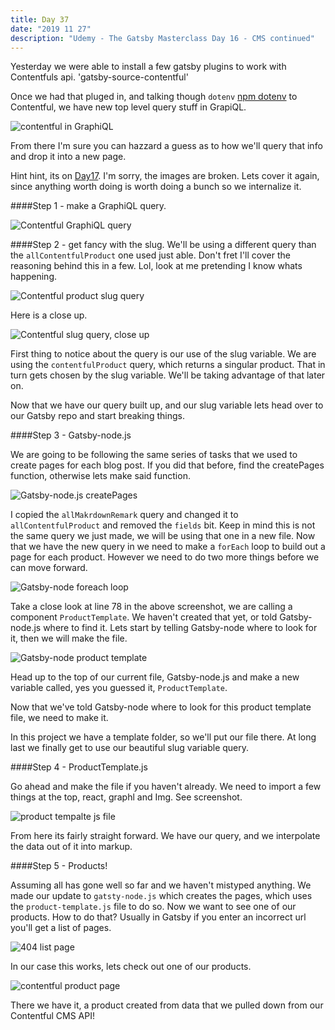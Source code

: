 ```yaml
---
title: Day 37
date: "2019 11 27"
description: "Udemy - The Gatsby Masterclass Day 16 - CMS continued"
---
```


Yesterday we were able to install a few gatsby plugins to work with Contentfuls api. 'gatsby-source-contentful' 

Once we had that pluged in, and talking though `dotenv` [npm dotenv](https://www.npmjs.com/package/dotenv) to Contentful, we have new top level query stuff in GrapiQL.

![contentful in GraphiQL](../../assets/2019-11-27-contentful-graphiql.png)

From there I'm sure you can hazzard a guess as to how we'll query that info and drop it into a new page.

Hint hint, its on [Day17](/day17/). I'm sorry, the images are broken. Lets cover it again, since anything worth doing is worth doing a bunch so we internalize it.

####Step 1 - make a GraphiQL query.

![Contentful GraphiQL query](../../assets/2019-11-27-contentful-graphiql-product-query.png)

####Step 2 - get fancy with the slug. 
We'll be using a different query than the `allContentfulProduct` one used just able. Don't fret I'll cover the reasoning behind this in a few. Lol, look at me pretending I know whats happening.

![Contentful product slug query](../../assets/2019-11-27-contentful-product-slug.png)

Here is a close up.

![Contentful slug query, close up](../../assets/2019-11-28-contentful-product-slug-query.png)

First thing to notice about the query is our use of the slug variable. We are using the `contentfulProduct` query, which returns a singular product. That in turn gets chosen by the slug variable. We'll be taking advantage of that later on.

Now that we have our query built up, and our slug variable lets head over to our Gatsby repo and start breaking things.

####Step 3 - Gatsby-node.js

We are going to be following the same series of tasks that we used to create pages for each blog post. If you did that before, find the createPages function, otherwise lets make said function.

![Gatsby-node.js createPages](../../assets/2019-11-28-gatsby-node-js.png)

I copied the `allMakrdownRemark` query and changed it to `allContentfulProduct` and removed the `fields` bit. Keep in mind this is not the same query we just made, we will be using that one in a new file. Now that we have the new query in we need to make a `forEach` loop to build out a page for each product. However we need to do two more things before we can move forward.

![Gatsby-node foreach loop](../../assets/2019-11-28-gatsby-node-foreach.png)

Take a close look at line 78 in the above screenshot, we are calling a component `ProductTemplate`. We haven't created that yet, or told Gatsby-node.js where to find it. Lets start by telling Gatsby-node where to look for it, then we will make the file. 

![Gatsby-node product template](../../assets/2019-11-28-gatsby-node-product-template.png)

Head up to the top of our current file, Gatsby-node.js and make a new variable called, yes you guessed it, `ProductTemplate`.

Now that we've told Gatsby-node where to look for this product template file, we need to make it.

In this project we have a template folder, so we'll put our file there. At long last we finally get to use our beautiful slug variable query.


####Step 4 - ProductTemplate.js

Go ahead and make the file if you haven't already. We need to import a few things at the top, react, graphl and Img. See screenshot.

![product tempalte js file](../../assets/2019-11-28-product-template-js.png)

From here its fairly straight forward. We have our query, and we interpolate the data out of it into markup.


####Step 5 - Products!

Assuming all has gone well so far and we haven't mistyped anything. We made our update to `gatsty-node.js` which creates the pages, which uses the `product-template.js` file to do so. Now we want to see one of our products. How to do that? Usually in Gatsby if you enter an incorrect url you'll get a list of pages.

![404 list page](../../assets/2019-11-28-404-list.png)

In our case this works, lets check out one of our products.

![contentful product page](../../assets/2019-11-28-contentful-product.png)

There we have it, a product created from data that we pulled down from our Contentful CMS API! 
